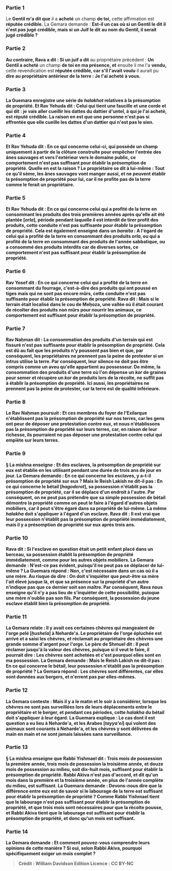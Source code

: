 
### Partie 1
Le <b>Gentil m'a dit que</b> il a <b>acheté</b> un champ <b>de toi,</b> cette affirmation est <b>réputée crédible.</b> La Gemara demande : <b>Est-il un cas où si un Gentil le dit</b> <b>il n'est pas jugé crédible, mais si un Juif le dit</b> <b>au nom du Gentil, il serait jugé crédible ?</b>

### Partie 2
<b>Au contraire, Rava a dit : Si un juif a dit</b> au propriétaire précédent : <b>Un Gentil a acheté</b> un champ <b>de toi en ma présence, et</b> ensuite il me l'a <b>vendu,</b> cette revendication est <b>réputée crédible, car s'il l'avait voulu</b> il aurait pu <b>dire au propriétaire antérieur de la terre : <b>Je l'ai acheté à vous.</b>

### Partie 3
La Guemara enregistre une série de <i>halakhot</i> relatives à la présomption de propriété. <b>Et Rav Yehuda dit : Celui qui tient une faucille et une corde et qui dit : je vais aller cueillir</b> les dattes du <b>dattier d'untel, à qui je l'ai acheté,</b> est <b>réputé crédible.</b> La raison en est que <b>une personne n'est pas</b> si <b>effrontée que</b> elle <b>cueille</b> les dattes d'un <b>dattier qui n'est pas le sien.</b>

### Partie 4
<b>Et Rav Yehuda dit :</b> En ce qui concerne <b>celui-ci, qui possède</b> un champ uniquement <b>à partir de la clôture</b> construite pour empêcher l'entrée <b>des ânes sauvages et vers l'extérieur</b> vers le domaine public, ce comportement <b>n'est pas</b> suffisant pour établir la <b>présomption</b> de propriété. <b>Quelle en est la raison ?</b> Le propriétaire <b>se dit</b> à lui-même : <b>Tout ce qu'il <b>sème,</b> les <b>ânes sauvages</b> vont <b>manger aussi,</b> et ne peuvent établir la présomption de propriété pour lui, car il ne profite pas de la terre comme le ferait un propriétaire.

### Partie 5
<b>Et Rav Yehuda dit :</b> En ce qui concerne celui qui a <b>profité</b> de la terre en consommant <b>les produits des trois premières années après qu'elle ait été plantée [<i>orla</i>],</b> période pendant laquelle il est interdit de tirer profit des produits, cette conduite <b>n'est pas</b> suffisante pour établir la <b>présomption</b> de propriété. <b>Cela est également enseigné</b> dans un <i>baraita</i> : A l'égard de celui qui a <b>profité</b> de la terre en consommant des produits <b><i>orla</i></b>, ou qui a profité de la terre en consommant des produits de l'année <b>sabbatique</b>, <b>ou</b> a consommé des produits interdits car de <b>diverses sortes,</b> ce comportement <b>n'est pas</b> suffisant pour établir la <b>présomption</b> de propriété.

### Partie 6
<b>Rav Yosef dit :</b> En ce qui concerne celui qui a <b>profité</b> de la terre en consommant du <b>fourrage,</b> c'est-à-dire des produits qui ont poussé en tiges mais qui ne sont pas encore mûrs, cette conduite <b>n'est pas</b> suffisante pour établir la <b>présomption</b> de propriété. <b>Rava dit : Mais si</b> le terrain était <b>localisé dans</b> le <b>cou de Meḥoza,</b> une vallée où il était courant de récolter des produits non mûrs pour nourrir les animaux, ce comportement <b>est</b> suffisant pour établir la <b>présomption</b> de propriété.

### Partie 7
<b>Rav Naḥman dit :</b> La consommation des produits d'un terrain qui est <b>fissuré n'est pas</b> suffisante pour établir la <b>présomption</b> de propriété. Cela est dû au fait que les produits n'y poussent pas bien et que, par conséquent, les propriétaires ne prennent pas la peine de protester si un intrus utilise la terre. Par conséquent, leur silence ne doit pas être compris comme un aveu qu'elle appartient au possesseur. De même, la consommation des produits d'une terre où l'on <b>dépense un <i>kor</i></b> de graines pour semer <b>et récupère un <i>kor</i></b> de produits lors de la récolte, <b>ne suffit pas</b> à établir la <b>présomption</b> de propriété. Ici aussi, les propriétaires ne prennent pas la peine de protester, car la terre est de qualité inférieure.

### Partie 8
Le Rav Naḥman poursuit : <b>Et ces</b> membres <b>du foyer de l'Exilarque</b> n'établissent <b>pas</b> la <b>présomption</b> de propriété <b>sur nos</b> terres, car les gens ont peur de déposer une protestation contre eux, <b>et nous n'établissons pas</b> la <b>présomption</b> de propriété <b>sur leurs</b> terres, car, en raison de leur richesse, ils pourraient ne pas déposer une protestation contre celui qui empiète sur leurs terres.

### Partie 9
§ La mishna enseigne : <b>Et</b> des <b>esclaves,</b> la présomption de propriété sur eux est établie en les utilisant pendant une durée de trois ans de jour en jour. La Gemara demande : En ce qui concerne les <b>esclaves, y a-t-il</b> <b>présomption de propriété sur eux ? Mais le Reish Lakish ne dit-il pas :</b> En ce qui concerne le <b>bétail [<i>hagoderot</i>], sa possession n'établit pas</b> la présomption de propriété, car il se déplace d'un endroit à l'autre. Par conséquent, on ne peut pas prétendre que sa simple possession de bétail démontre la propriété comme on peut le faire à l'égard d'autres objets mobiliers, car il peut s'être égaré dans sa propriété de lui-même. La même <i>halakha</i> doit s'appliquer à l'égard d'un esclave. <b>Rava dit :</b> Il est vrai que leur <b>possession n'établit pas</b> la présomption de propriété <b>immédiatement, mais il y a présomption de propriété sur eux après trois ans.</b>

### Partie 10
<b>Rava dit : Si</b> l'esclave en question <b>était un petit</b> enfant <b>placé dans un berceau, sa possession établit</b> la présomption de propriété <b>immédiatement,</b> comme pour les autres objets mobiliers. La Gemara demande : N'est-ce pas <b>évident,</b> puisqu'il ne peut pas se déplacer de lui-même ? La Guemara répond : <b>Non,</b> c'est <b>nécessaire</b> dans un cas <b>où il a une mère. Au risque de dire :</b> On <b>doit s'inquiéter</b> que <b>peut-être sa mère l'ait élevé jusque là,</b> et que sa présence sur la propriété d'un autre n'indique pas que ce dernier soit son maître. Par conséquent, Rava <b>nous enseigne</b> qu'il n'y a pas lieu de s'inquiéter de cette possibilité, puisque <b>une mère n'oublie pas son fils.</b> Par conséquent, la possession du jeune esclave établit bien la présomption de propriété.

### Partie 11
La Gemara relate : Il y avait <b>ces</b> certaines <b>chèvres qui mangeaient de l'orge pelé</b> [<b><i>ḥushela</i></b>] <b>à Neharde'a. Le propriétaire de</b> l'orge <b>épluchée</b> est <b>arrivé et a saisi</b> les chèvres, <b>et réclamait au propriétaire des chèvres une grande</b> somme d'argent pour l'orge. <b>Le père de Shmuel dit :</b> Il <b>peut réclamer jusqu'à</b> la <b>valeur</b> des chèvres, <b>puisque si</b> il <b>veut</b> le faire, il pourrait <b>dire :</b> Les chèvres <b>sont achetées</b> et c'est pourquoi elles sont <b>en ma possession.</b> La Gemara demande : <b>Mais le Reish Lakish ne dit-il pas :</b> En ce qui concerne le <b>bétail,</b> leur possession <b>n'établit pas</b> la <b>présomption</b> de propriété ? La Gemara répond : <b>Les chèvres sont différentes, car</b> elles sont <b>données aux bergers,</b> et n'errent pas par elles-mêmes.

### Partie 12
La Gemara conteste : <b>Mais il y a le matin et le soir</b> à considérer, lorsque les chèvres ne sont pas surveillées lors de leurs déplacements entre le propriétaire et le berger, et pendant ces périodes, cette <i>halakha</i> du bétail doit s'appliquer à leur égard. La Guemara explique : Le cas dont il est question a eu lieu à Neharde'a, et les <b>Arabes [<i>tayya'ei</i>]</b> qui volent des animaux <b>sont courants à Neharde'a, et</b> les chèvres y sont <b>délivrées de main en main</b> et ne sont jamais laissées sans surveillance.

### Partie 13
§ La mishna enseigne que <b>Rabbi Yishmael dit : Trois mois</b> de possession la première année, trois mois de possession la troisième année, et douze mois de possession au milieu, soit dix-huit mois, suffisent pour établir la présomption de propriété. Rabbi Akiva n'est pas d'accord, et dit qu'un mois dans la première et la troisième année, en plus de l'année complète du milieu, est suffisant. La Guemara demande : <b>Devons-nous dire</b> que la différence <b>entre eux est</b> de savoir si <b>le labourage</b> de la terre est suffisant pour établir la présomption de propriété ? <b>Comme Rabbi Yishmael tient</b> que <b>le labourage n'est pas</b> suffisant pour établir la <b>présomption</b> de propriété, et que trois mois sont nécessaires pour que la récolte pousse, <b>et Rabbi Akiva tient</b> que <b>le labourage est</b> suffisant pour établir la <b>présomption</b> de propriété, et donc qu'un mois est suffisant.

### Partie 14
La Gemara demande : <b>Et</b> comment pouvez-vous <b>comprendre</b> leurs opinions de cette manière ? Si oui, <b>selon Rabbi Akiva, pourquoi spécifiquement</b> exiger un <b>mois complet ?</b>

>Crédit : William Davidson Edition
>Licence : CC BY-NC